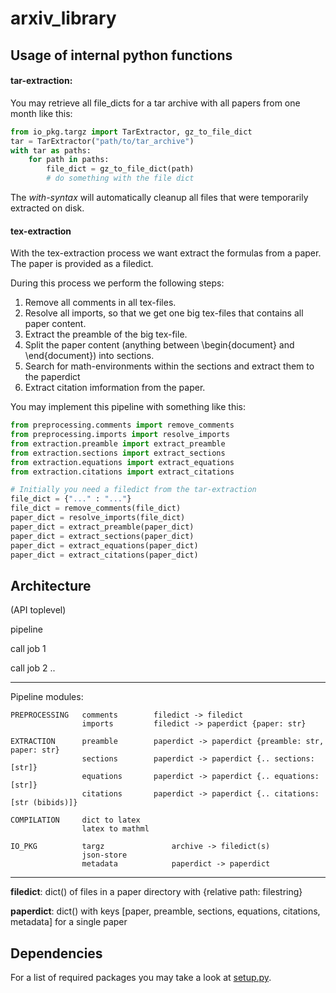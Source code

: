 # arxiv_library

## Usage of internal python functions

#### tar-extraction:
You may retrieve all file_dicts for a tar archive with all papers from one month like this:

```python
from io_pkg.targz import TarExtractor, gz_to_file_dict
tar = TarExtractor("path/to/tar_archive")
with tar as paths:
    for path in paths:
        file_dict = gz_to_file_dict(path)
        # do something with the file dict
``` 
The _with-syntax_ will automatically cleanup all files that were temporarily extracted on disk.


#### tex-extraction
With the tex-extraction process we want extract the formulas from a paper. The paper is provided as a filedict.

During this process we perform the following steps:
1. Remove all comments in all tex-files.
2. Resolve all imports, so that we get one big tex-files that contains all paper content.
3. Extract the preamble of the big tex-file.
4. Split the paper content (anything between \begin{document} and \end{document}) into sections.
5. Search for math-environments within the sections and extract them to the paperdict
6. Extract citation imformation from the paper.

You may implement this pipeline with something like this:

```python
from preprocessing.comments import remove_comments
from preprocessing.imports import resolve_imports 
from extraction.preamble import extract_preamble
from extraction.sections import extract_sections 
from extraction.equations import extract_equations
from extraction.citations import extract_citations

# Initially you need a filedict from the tar-extraction
file_dict = {"..." : "..."}
file_dict = remove_comments(file_dict)
paper_dict = resolve_imports(file_dict)
paper_dict = extract_preamble(paper_dict)
paper_dict = extract_sections(paper_dict)
paper_dict = extract_equations(paper_dict)
paper_dict = extract_citations(paper_dict)
```
## Architecture

(API toplevel)

pipeline

call job 1

call job 2
..

----------
Pipeline modules:

    PREPROCESSING	comments	    filedict -> filedict
                    imports		    filedict -> paperdict {paper: str}

	EXTRACTION      preamble	    paperdict -> paperdict {preamble: str, paper: str}
                    sections	    paperdict -> paperdict {.. sections: [str]}
                    equations	    paperdict -> paperdict {.. equations: [str]}
                    citations	    paperdict -> paperdict {.. citations: [str (bibids)]}
	
	COMPILATION     dict to latex
                    latex to mathml

    IO_PKG          targz               archive -> filedict(s)
                    json-store
	                metadata            paperdict -> paperdict
		

-----------------------
**filedict**: dict() of files in a paper directory with {relative path: filestring}

**paperdict**: dict() with keys [paper, preamble, sections, equations, citations, metadata] for a single paper

## Dependencies
For a list of required packages you may take a look at [setup.py](setup.py).